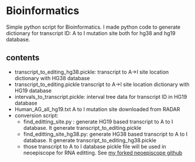 # Bioinformatics
Simple python script for Bioinformatics. I made python code to generate dictionary for transcript ID: A to I mutation site both for hg38 and hg19 database.

## contents
- transcript_to_editing_hg38.pickle: transcript to A->I site location dictionary with HG38 database
- transcript_to_editing.pickle transcript to A->I site location dictionary with HG19 database
- intervals_to_transcript.pickle: interval tree data for transcript ID in HG19 database
- Human_AG_all_hg19.txt A to I mutation site downloaded from RADAR
- conversion script:
  - find_editting_site.py : generate HG19 based transcript to A to I database. It generate transcript_to_editing.pickle
  - find_editting_site_hg38.py: generate HG38 based transcript to A to I database. It generate transcript_to_editing_hg38.pickle
  - those transcript to A to I database pickle file will be used in neoepiscope for RNA editting. See [my forked neoepiscope github](https://github.com/ericjiyun03/neoepiscope)
